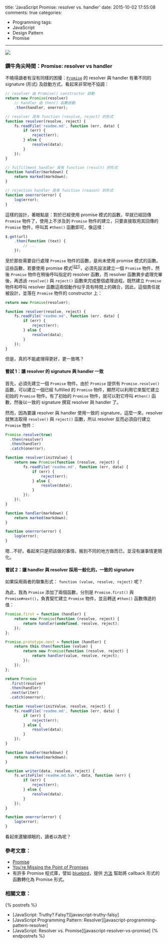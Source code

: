 title: 'JavaScript Promise: resolver vs. handler'
date: 2015-10-02 17:55:08
comments: true
categories:
  - Programming
tags:
  - JavaScript
  - Design Pattern
  - Promise
---
[
![](https://images.unsplash.com/photo-1439920120577-eb3a83c16dd7?crop=entropy&fit=crop&fm=jpg&h=975&ixjsv=2.1.0&ixlib=rb-0.3.5&q=80&w=1900)
](https://unsplash.com/liane)

### 鑽牛角尖時間：Promise: resolver vs handler

不曉得讀者有沒有同樣的困擾：[`Promise`][promise] 的 resolver 與 handler 有著不同的 signature (形式) 及啟動方式，看起來非常地不協調：

``` js
// resolver 由 Promise() constructor 啟動
return new Promise(resolver)
    // handler 由 then() 函數啟動
    .then(handler, onerror);

// resolver 具有 function (resolve, reject) 的形式
function resolver(resolve, reject) {
    fs.readFile('readme.md', function (err, data) {
        if (err) {
            reject(err);
        } else {
            resolve(data);
        }
    });
}

// fulfillment handler 具有 function (result) 的形式
function handler(markdown) {
    return marked(markdown);
}

// rejection handler 具有 function (reason) 的形式
function onerror(error) {
    log(error);
}
```

<!-- more -->

這樣的設計，著眼點是：對於已經使用 promise 模式的函數，早就已經回傳 `Promise` 物件了，使用上不涉及到 `Promise` 物件的建立，只要直接取用其回傳的 `Promise` 物件，呼叫其 `#then()` 函數即可，像這樣：

``` js
$.get(url)
    .then(function (text) {
        // ...
    });
```

至於那些需要自行處理 `Promise` 物件的函數，是尚未使用 promise 模式的函數。這些函數，若要使用 promise 模式<sup>[[註1](#promisify)]</sup>，必須先設法建立一個 `Promise` 物件，然後 `Promise` 物件在稍後呼叫指定的 resolver 函數，而 resolver 函數異步處理完畢後，再透過 `resolve()` 與 `reject()` 函數來完成整個處理過程。既然建立 `Promise` 物件和呼叫 resolver 函數這兩個動作似乎具有時間上的耦合，因此，這個責任就被設計，並落在 `Promise` 物件的 constructor 上：

``` js
return new Promise(resolver);

function resolver(resolve, reject) {
    fs.readFile('readme.md', function (err, data) {
        if (err) {
            reject(err);
        } else {
            resolve(data);
        }
    });
}
```

但是，真的不能處理得更好，更一致嗎？

#### 嘗試 1：讓 resolver 的 signature 與 handler 一致

首先，必須先建立一個 `Promise` 物件。由於 `Promise` 提供有 `Promise.resolve()` 函數，可以建立一個已經 fulfilled 的 `Promise` 物件，顯然可以利用它來幫忙建立初始的 `Promise` 物件。有了初始的 `Promise` 物件，就可以對它呼叫 `#then()` 函數，然後以一致的 signature 撰寫 resolver 與 handler 了。

然而，因為要讓 resolver 與 handler 使用一致的 signature，這麼一來，resolver 就無法取得 `resolve()` 與 `reject()` 函數，所以 resolver 反而必須自行建立 `Promise` 物件：

``` js
Promise.resolve(true)
  .then(resolver)
  .then(handler)
  .catch(onerror);

function resolver(initValue) {
    return new Promise(function (resolve, reject) {
        fs.readFile('readme.md', function (err, data) {
            if (err) {
                reject(err);
            } else {
                resolve(data);
            }
        });
    });
}

function handler(markdown) {
    return marked(markdown);
}

function onerror(error) {
    log(error);
}
```

嗯...不好。看起來只是把該做的事情，搬到不同的地方做而已，並沒有讓事情更簡化。

#### 嘗試 2：讓 handler 與 resolver 採用一般化的，一致的 signature

如果採用兩者的聯集形式： `function (value, resolve, reject)` 呢？

為此，我為 `Promise` 添加了兩個函數，分別是 `Promise.first()` 與 `Promise#next()`，負責幫忙建立 `Promise` 物件，並且轉送 `#then()`  函數傳遞的值：

``` js
Promise.first = function (handler) {
    return new Promise(function (resolve, reject) {
        return handler(undefined, resolve, reject);
    });
};

Promise.prototype.next = function (handler) {
    return this.then(function (value) {
        return new Promise(function (resolve, reject) {
            return handler(value, resolve, reject);
        });
    });
};

return Promise
  .first(resolver)
  .then(handler)
  .next(writer)
  .catch(onerror);

function resolver(initValue, resolve, reject) {
    fs.readFile('readme.md', function (err, data) {
        if (err) {
            reject(err);
        } else {
            resolve(data);
        }
    });
}

function handler(markdown) {
    return marked(markdown);
}

function writer(data, resolve, reject) {
    fs.writeFile('readme.md.bak', data, function (err) {
        if (err) {
            reject(err);
        } else {
            resolve(data);
        }
    });
}

function onerror(error) {
    log(error);
}
```

看起來還蠻順眼的，讀者以為呢？

### 參考文章：

* [Promise][promise]
* [You're Missing the Point of Promises][point-of-promise]
* <span id="promisify"></span>有許多 Promise 程式庫，譬如 [bluebird]，提供 [方法][promisification] 幫助將 callback 形式的函數轉化為 Promise 形式。

### 相關文章：

<!-- cross references -->

{% postrefs %}
* [JavaScript: Truthy? Falsy?][javascript-truthy-falsy]
* [JavaScript Programming Pattern: Resolver][javascript-programming-pattern-resolver]
* [JavaScript: Resolver vs. Promise][javascript-resolver-vs-promise]
{% endpostrefs %}

<!-- external references -->

[promise]: https://developer.mozilla.org/en-US/docs/Web/JavaScript/Reference/Global_Objects/Promise
[point-of-promise]: https://blog.domenic.me/youre-missing-the-point-of-promises/ "You're Missing the Point of Promises"
[bluebird]: https://github.com/petkaantonov/bluebird
[promisification]: https://github.com/petkaantonov/bluebird/blob/master/API.md#promisification
